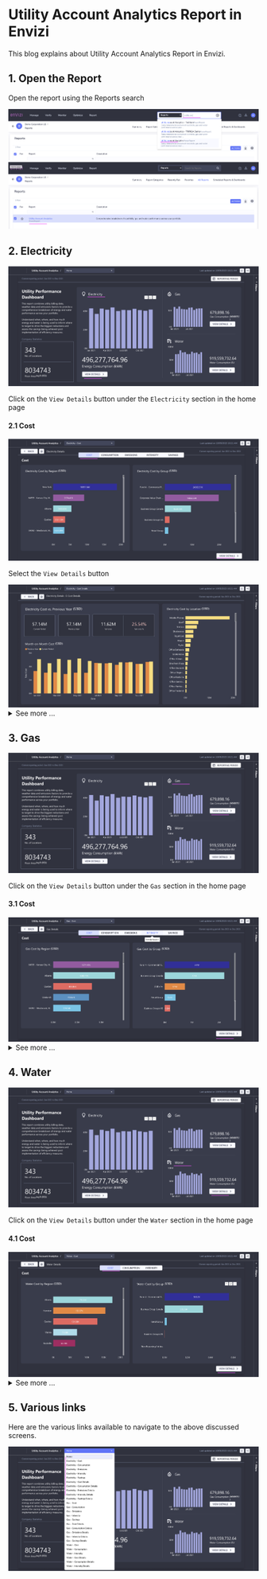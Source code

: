 # Utility Account Analytics Report in Envizi

This blog explains about Utility Account Analytics Report in Envizi. 

## 1. Open the Report

Open the report using the Reports search

<img src="images/image-11.png">

<img src="images/image-12.png">

## 2. Electricity

<img src="images/image-13.png">

Click on the `View Details` button under the `Electricity` section in the home page

#### 2.1 Cost

<img src="images/image-14.png">

Select the `View Details` button 

<img src="images/image-15.png">

<details><summary>See more ...</summary>

#### 2.2 Consumption

Select the `Consumption` tab

<img src="images/image-16.png">

Select the `View Details` button 

<img src="images/image-17.png">


#### 2.3 Emissions

Select the `Emissions` tab

<img src="images/image-18.png">

Select the `View Details` button 

<img src="images/image-19.png">

#### 2.4 Intensity

Select the `Intensity` tab

<img src="images/image-20.png">

Select the `View Details` button 

<img src="images/image-21.png">

#### 2.5 Savings

Select the `Savings` tab

<img src="images/image-22.png">

Select the `View Details` button 

<img src="images/image-23.png">

</details>

## 3. Gas

<img src="images/image-24.png">

Click on the `View Details` button under the `Gas` section in the home page

#### 3.1 Cost

<img src="images/image-25.png">

<details><summary>See more ...</summary>

Select the `View Details` button 

<img src="images/image-26.png">

#### 3.2 Consumption

Select the `Consumption` tab

<img src="images/image-27.png">

Select the `View Details` button 

<img src="images/image-28.png">


#### 3.3 Emissions

Select the `Emissions` tab

<img src="images/image-29.png">

Select the `View Details` button 

<img src="images/image-30.png">

#### 3.4 Intensity

Select the `Intensity` tab

<img src="images/image-31.png">

Select the `View Details` button 

<img src="images/image-32.png">

#### 3.5 Savings

Select the `Savings` tab

<img src="images/image-33.png">

Select the `View Details` button 

<img src="images/image-34.png">

</details>


## 4. Water

<img src="images/image-35.png">

Click on the `View Details` button under the `Water` section in the home page

#### 4.1 Cost

<img src="images/image-36.png">

<details><summary>See more ...</summary>

Select the `View Details` button 

<img src="images/image-37.png">

#### 4.2 Consumption

Select the `Consumption` tab

<img src="images/image-38.png">

Select the `View Details` button 

<img src="images/image-39.png">

</details>

## 5. Various links

Here are the various links available to navigate to the above discussed screens.

<img src="images/image-40.png">